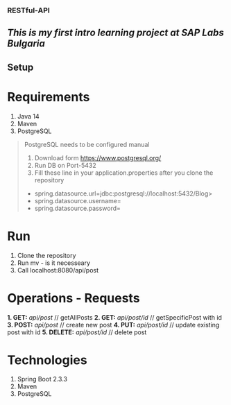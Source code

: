 ### RESTful-API
*This is my first intro learning project at SAP Labs Bulgaria*
---

## Setup

# Requirements
1. Java 14
2. Maven
3. PostgreSQL

> PostgreSQL needs to be configured manual
> 1. Download form https://www.postgresql.org/
> 2. Run DB on Port-5432
> 3. Fill these line in your application.properties after you clone the repository
>   - spring.datasource.url=jdbc:postgresql://localhost:5432/Blog>   
>   - spring.datasource.username=<fill it if you want>
>   - spring.datasource.password=<fill it if you want>
  
  # Run
  1. Clone the repository
  2. Run mv - is it necesseary
  3. Call localhost:8080/api/post
  
  
  # Operations - Requests
  
  **1. GET:** *api/post*   // getAllPosts
  **2. GET:** *api/post/id*   // getSpecificPost with id
  **3. POST:** *api/post*   // create new post
  **4. PUT:** *api/post/id*    // update existing post with id
  **5. DELETE:** *api/post/id*    // delete post
  
  
  # Technologies
  1. Spring Boot 2.3.3
  2. Maven
  3. PostgreSQL
